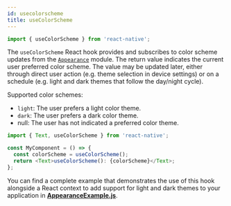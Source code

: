 ```yaml
---
id: usecolorscheme
title: useColorScheme
---
```


```js
import { useColorScheme } from 'react-native';
```

The `useColorScheme` React hook provides and subscribes to color scheme updates from the [`Appearance`](../sdk/appearance.md) module. The return value indicates the current user preferred color scheme. The value may be updated later, either through direct user action (e.g. theme selection in device settings) or on a schedule (e.g. light and dark themes that follow the day/night cycle).

Supported color schemes:

- `light`: The user prefers a light color theme.
- `dark`: The user prefers a dark color theme.
- null: The user has not indicated a preferred color theme.

```js
import { Text, useColorScheme } from 'react-native';

const MyComponent = () => {
  const colorScheme = useColorScheme();
  return <Text>useColorScheme(): {colorScheme}</Text>;
};
```

You can find a complete example that demonstrates the use of this hook alongside a React context to add support for light and dark themes to your application in [**AppearanceExample.js**](https://github.com/facebook/react-native/blob/master/RNTester/js/examples/Appearance/AppearanceExample.js).
